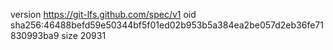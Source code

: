 version https://git-lfs.github.com/spec/v1
oid sha256:46488befd59e50344bf5f01ed02b953b5a384ea2be057d2eb36fe71830993ba9
size 20931
